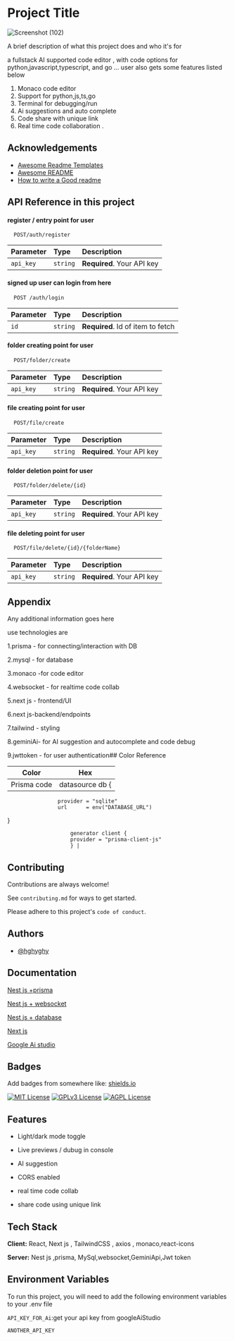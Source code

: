 
# Project Title

![Screenshot (102)](https://github.com/user-attachments/assets/74f06ab7-5f6c-4b16-8048-d1ff45585edd)

A brief description of what this project does and who it's for

a fullstack AI supported code editor , with code options for python,javascript,typescript, and go ... user also gets some features listed below 
1. Monaco code editor 
2. Support for python,js,ts,go  
3.  Terminal for debugging/run 
4. Ai suggestions and auto complete 
5. Code  share with unique link 
6. Real time code collaboration .
## Acknowledgements

 - [Awesome Readme Templates](https://awesomeopensource.com/project/elangosundar/awesome-README-templates)
 - [Awesome README](https://github.com/matiassingers/awesome-readme)
 - [How to write a Good readme](https://bulldogjob.com/news/449-how-to-write-a-good-readme-for-your-github-project)


## API Reference in this project 

#### register / entry   point for user  

```http
  POST/auth/register 
```

| Parameter | Type     | Description                |
| :-------- | :------- | :------------------------- |
| `api_key` | `string` | **Required**. Your API key |

#### signed up user can login from here 

```http
  POST /auth/login
```

| Parameter | Type     | Description                       |
| :-------- | :------- | :-------------------------------- |
| `id`      | `string` | **Required**. Id of item to fetch |

#### folder creating point for user 

```http
  POST/folder/create  
```

| Parameter | Type     | Description                |
| :-------- | :------- | :------------------------- |
| `api_key` | `string` | **Required**. Your API key |


#### file creating point for user 

```http
  POST/file/create  
```

| Parameter | Type     | Description                |
| :-------- | :------- | :------------------------- |
| `api_key` | `string` | **Required**. Your API key |


#### folder deletion point for user 

```http
  POST/folder/delete/{id}  
```

| Parameter | Type     | Description                |
| :-------- | :------- | :------------------------- |
| `api_key` | `string` | **Required**. Your API key |


#### file deleting point for user 

```http
  POST/file/delete/{id}/{folderName}  
```

| Parameter | Type     | Description                |
| :-------- | :------- | :------------------------- |
| `api_key` | `string` | **Required**. Your API key |

## Appendix

Any additional information goes here

use technologies are 

1.prisma - for connecting/interaction with DB

2.mysql - for database

3.monaco -for code editor

4.websocket - for realtime code collab

5.next js - frontend/UI

6.next js-backend/endpoints

7.tailwind - styling

8.geminiAi- for AI suggestion and autocomplete and code debug

9.jwttoken - for user authentication## Color Reference

| Color             | Hex                                                                |
| ----------------- | ------------------------------------------------------------------ |
| Prisma code  |   datasource db {
                    provider = "sqlite"
                    url      = env("DATABASE_URL")
}

                        generator client {
                        provider = "prisma-client-js"
                        } |



## Contributing

Contributions are always welcome!

See `contributing.md` for ways to get started.

Please adhere to this project's `code of conduct`.


## Authors

- [@hghyghy](https://www.github.com/hghyhghy)


## Documentation

[Nest js +prisma](https://docs.nestjs.com/recipes/prisma)

[Nest js + websocket](https://docs.nestjs.com/websockets/gateways)

[Nest js + database](https://docs.nestjs.com/techniques/database)

[Next js ](https://nextjs.org/docs)

[Google Ai studio ](https://aistudio.google.com/)







## Badges

Add badges from somewhere like: [shields.io](https://shields.io/)

[![MIT License](https://img.shields.io/badge/License-MIT-green.svg)](https://choosealicense.com/licenses/mit/)
[![GPLv3 License](https://img.shields.io/badge/License-GPL%20v3-yellow.svg)](https://opensource.org/licenses/)
[![AGPL License](https://img.shields.io/badge/license-AGPL-blue.svg)](http://www.gnu.org/licenses/agpl-3.0)


## Features

- Light/dark mode toggle

- Live previews / dubug in console 

- AI suggestion  

- CORS enabled 

- real time code collab

- share code using unique link






## Tech Stack

**Client:** React, Next js , TailwindCSS ,  axios , monaco,react-icons

**Server:** Nest js ,prisma, MySql,websocket,GeminiApi,Jwt token


## Environment Variables

To run this project, you will need to add the following environment variables to your .env file

`API_KEY_FOR_Ai`:get your api key from googleAiStudio

`ANOTHER_API_KEY`

